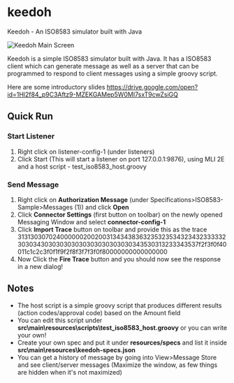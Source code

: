 # keedoh
Keedoh - An ISO8583 simulator built with Java

![Keedoh Main Screen](https://rkbalgi.github.io/keedoh_mai.png)


Keedoh is a simple ISO8583 simulator built with Java. It has a ISO8583 client which can generate message 
as well as a server that can be programmed to respond to client messages using a simple groovy script.

Here are some introductory slides https://drive.google.com/open?id=1Hl2f84_p9C3Aftz9-MZEKGAMep5W0MI7sxT9cwZsiGQ


## Quick Run
### Start Listener
1. Right click on listener-config-1 (under listeners)
2. Click Start (This will start a listener on port 127.0.0.1:9876), using MLI 2E and a host script - test_iso8583_host.groovy

### Send Message
1. Right click on __Authorization Message__ (under Specifications>ISO8583-Sample>Messages (1)) and click __Open__
2. Click __Connector Settings__ (first button on toolbar) on the newly opened Messaging Window and select __connector-config-1__
3. Click __Import Trace__ button on toolbar and provide this as the trace 31313030702400000020020031343438363235323534323432333332303034303030303030303030303030343530313233343537f2f3f0f40011c1c2c3f0f1f9f2f8f3f7f3f0f80000000000000000
4. Now Click the __Fire Trace__ button and you should now see the response in a new dialog!

## Notes
* The host script is a simple groovy script that produces different results (action codes/approval code) based on the Amount field
* You can edit this script under __src\main\resources\scripts\test_iso8583_host.groovy__ or you can write your own!
* Create your own spec and put it under __resources/specs__ and list it inside __src\main\resources\keedoh-specs.json__
* You can get a history of message by going into View>Message Store and see client/server messages (Maximize the window, as few things are hidden when it's not maximized) 


